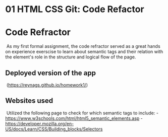 # 01 HTML CSS Git: Code Refactor

# Code Refractor

​
As my first formal assignment, the code refractor served as a great hands on experience exerscise to learn about semantic tags and their relation with the element's role in the structure and logical flow of the page.
​

## Deployed version of the app

​
(https://reynags.github.io/homework1/)
​
​

## Websites used

​
Utilized the following page to check for which semantic tags to include: - https://www.w3schools.com/html/html5_semantic_elements.asp - https://developer.mozilla.org/en-US/docs/Learn/CSS/Building_blocks/Selectors
